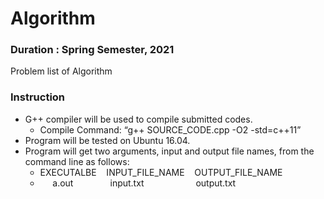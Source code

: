 # Algorithm

### Duration : Spring Semester, 2021

Problem list of Algorithm

### Instruction
- G++ compiler will be used to compile submitted codes.<br>
  - Compile Command: “g++ SOURCE_CODE.cpp -O2 -std=c++11”
- Program will be tested on Ubuntu 16.04.
- Program will get two arguments, input and output file names, from the command line as
follows:<br>
  - EXECUTALBE &nbsp;&nbsp; INPUT_FILE_NAME &nbsp;&nbsp; OUTPUT_FILE_NAME
  - &nbsp;&nbsp;&nbsp;&nbsp; a.out &nbsp;&nbsp;&nbsp;&nbsp;&nbsp;&nbsp;&nbsp;&nbsp;&nbsp;&nbsp;&nbsp;&nbsp;&nbsp; input.txt &nbsp;&nbsp;&nbsp;&nbsp;&nbsp;&nbsp;&nbsp;&nbsp;&nbsp;&nbsp;&nbsp;&nbsp;&nbsp;&nbsp;&nbsp;&nbsp;&nbsp;&nbsp;&nbsp; output.txt 
